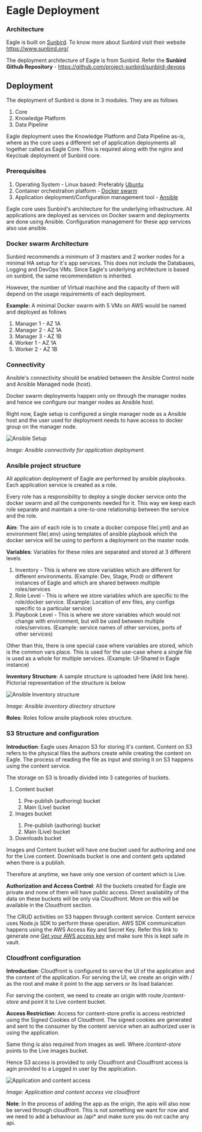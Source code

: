 # Eagle Deployment


### Architecture

Eagle is built on [Sunbird](https://www.sunbird.org/ "Sunbird"). To know more about Sunbird visit their website https://www.sunbird.org/

The deployment architecture of Eagle is from Sunbird. Refer the __Sunbird Github Repository__ - https://github.com/project-sunbird/sunbird-devops

## Deployment
The deployment of Sunbird is done in 3 modules. They are as follows
  1. Core
  2. Knowledge Platform
  3. Data Pipeline

Eagle deployment uses the Knowledge Platform and Data Pipeline as-is, where as the core uses a different set of application deployments all together called as Eagle Core. This is required along with the nginx and Keycloak deployment of Sunbird core.

### Prerequisites
  1. Operating System - Linux based: Preferably [Ubuntu](https://ubuntu.com/)
  2. Container orchestration platform - [Docker swarm](https://docs.docker.com/engine/swarm/)
  3. Application deployment/Configuration management tool - [Ansible](https://www.ansible.com/)

Eagle core uses Sunbird's architecture for the underlying infrastructure. All applications are deployed as services on Docker swarm and deployments are done using Ansible. Configuration management for these app services also use ansible.

### Docker swarm Architecture
Sunbird recommends a minimum of 3 masters and 2 worker nodes for a minimal HA setup for it's app services. This does not include the Databases, Logging and DevOps VMs.
Since Eagle's underlying architecture is based on sunbird, the same recommendation is inherited.

However, the number of Virtual machine and the capacity of them will depend on the usage requirements of each deployment.

__Example:__
A minimal Docker swarm with 5 VMs on AWS would be named and deployed as follows
  1. Manager 1 - AZ 1A
  2. Manager 2 - AZ 1A
  3. Manager 3 - AZ 1B
  4. Worker 1 - AZ 1A
  5. Worker 2 - AZ 1B

### Connectivity
Ansible's connectivity should be enabled between the Ansible Control node and Ansible Managed node (host).

Docker swarm deployments happen only on through the manager nodes and hence we configure our manger nodes as Ansible host.

Right now, Eagle setup is configured  a single manager node as a Ansible host and the user used for deployment needs to have access to docker group on the manager node.

![Ansible Setup](images/ansible.PNG)

_Image: Ansible connectivity for application deployment._

### Ansible project structure
All application deployment of Eagle are performed by ansible playbooks. Each application service is created as a role.

Every role has a responsibility to deploy a single docker service onto the docker swarm and all the components needed for it. This way we keep each role separate and maintain a one-to-one relationship between the service and the role.

__Aim__:
  The aim of each role is to create a docker compose file(.yml) and an environment file(.env) using templates of ansible playbook which the docker service will be using to perform a deployment on the master node.

__Variables__:
  Variables for these roles are separated and stored at 3 different levels
  1. Inventory - This is where we store variables which are different for different environments. (Example: Dev, Stage, Prod) or different instances of Eagle and which are shared between multiple roles/services
  2. Role Level - This is where we store variables which are specific to the role/docker service. (Example: Location of env files, any configs specific to a particular service)
  3. Playbook Level - This is where we store variables which would not change with environment, but will be used between multiple roles/services. (Example: service names of other services, ports of other services)

  Other than this, there is one special case where variables are stored, which is the common vars place. This is used for the use-case where a single file is used as a whole for multiple services. (Example: UI-Shared in Eagle instance)

__Inventory Structure__:
  A sample structure is uploaded here (Add link here). Pictorial representation of the structure is below  

  ![Ansible Inventory structure](images/folder_structure.png)

  _Image: Ansible inventory directory structure_

__Roles__:
  Roles follow ansile playbook roles structure.

### S3 Structure and configuration
__Introduction__:
Eagle uses Amazon S3 for storing it's content. Content on S3 refers to the physical files the authors create while creating the content on Eagle. The process of reading the file as input and storing it on S3 happens using the content service.

The storage on S3 is broadly divided into 3 categories of buckets.
  <ol>
    <li>Content bucket</li>
    <ol>
      <li>Pre-publish (authoring) bucket</li>
      <li>Main (Live) bucket</li>
    </ol>
    <li>Images bucket</li>
    <ol>
      <li>Pre-publish (authoring) bucket</li>
      <li>Main (Live) bucket</li>
    </ol>
    <li>Downloads bucket</li>
  </ol>
Images and Content bucket will have one bucket used for authoring and one for the Live content.
Downloads bucket is one and content gets updated when there is a publish.

Therefore at anytime, we have only one version of content which is Live.

__Authorization and Access Control__:
All the buckets created for Eagle are private and none of them will have public access. Direct availability of the data on these buckets will be only via Cloudfront. More on this will be available in the Cloudfront section.

The CRUD activities on S3 happen through content service. Content service uses Node.js SDK to perform these operation. AWS SDK communication happens using the AWS Access Key and Secret Key. Refer this link to generate one [Get your AWS access key](https://aws.amazon.com/premiumsupport/knowledge-center/create-access-key/) and make sure this is kept safe in vault.

### Cloudfront configuration
__Introduction__:
Cloudfront is configured to serve the UI of the application and the content of the application. For serving the UI, we create an origin with / as the root and make it point to the app servers or its load balancer.

For serving the content, we need to create an origin with route <i>/content-store</i> and point it to Live content bucket.

__Access Restriction__:
Access for content-store prefix is access restricted using the Signed Cookies of Cloudfront. The signed cookies are generated and sent to the consumer by the content service when an authorized user is using the application.

Same thing is also required from images as well. Where <i>/content-store</i> points to the Live images bucket.

Hence S3 access is provided to only Cloudfront and Cloudfront access is agin provided to a Logged in user by the application.

![Application and content access](images/s3andcloudfront.png)

_Image: Application and content access via cloudfront_

__Note__: In the process of adding the app as the origin, the apis will also now be served through cloudfront. This is not something we want for now and we need to add a behaviour as /api* and make sure you do not cache any api.
